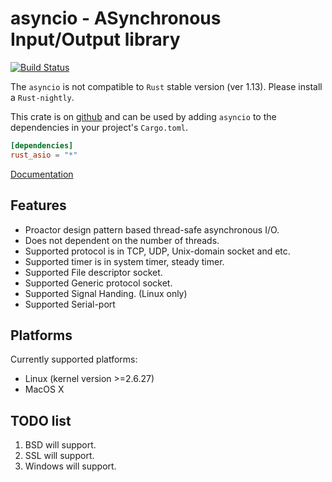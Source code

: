# asyncio - ASynchronous Input/Output library

[![Build Status](https://travis-ci.org/harre-orz/rust_asio.svg?branch=master)](https://travis-ci.org/harre-orz/rust_asio)

The `asyncio` is not compatible to `Rust` stable version (ver 1.13). Please install a `Rust-nightly`.

This crate is on [github](https://github.com/harre-orz/rust_asio.git "github") and can be used by adding `asyncio` to the dependencies in your project's `Cargo.toml`.

```toml
[dependencies]
rust_asio = "*"
```

[Documentation](http://harre-orz.github.io/rust_asio/asyncio/ "Documentation")

## Features
 - Proactor design pattern based thread-safe asynchronous I/O.
 - Does not dependent on the number of threads.
 - Supported protocol is in TCP, UDP, Unix-domain socket and etc.
 - Supported timer is in system timer, steady timer.
 - Supported File descriptor socket.
 - Supported Generic protocol socket.
 - Supported Signal Handing. (Linux only)
 - Supported Serial-port

## Platforms

Currently supported platforms:
 - Linux (kernel version >=2.6.27)
 - MacOS X

## TODO list
 1. BSD will support.
 2. SSL will support.
 3. Windows will support.
